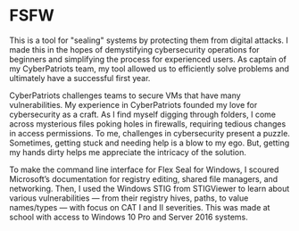 # FSFW


This is a tool for "sealing" systems by protecting them from digital attacks. I made this in the hopes of demystifying cybersecurity operations for beginners and simplifying the process for experienced users. As captain of my CyberPatriots team, my tool allowed us to efficiently solve problems and ultimately have a successful first year.

CyberPatriots challenges teams to secure VMs that have many vulnerabilities. My experience in CyberPatriots founded my love for cybersecurity as a craft. As I find myself digging through folders, I come across mysterious files poking holes in firewalls, requiring tedious changes in access permissions. To me, challenges in cybersecurity present a puzzle. Sometimes, getting stuck and needing help is a blow to my ego. But, getting my hands dirty helps me appreciate the intricacy of the solution.

To make the command line interface for Flex Seal for Windows, I scoured Microsoft’s documentation for registry editing, shared file managers, and networking. Then, I used the Windows STIG from STIGViewer to learn about various vulnerabilities — from their registry hives, paths, to value names/types — with focus on CAT I and II severities. This was made at school with access to Windows 10 Pro and Server 2016 systems.

